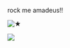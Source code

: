 rock me amadeus!!


![★](https://github.com/Napoleon-Bonappetit/Napoleon-Bonappetit/blob/08197033a345e52468ae610525e78bd580648bcc/tumblr_dff1c3df73c43bc58520b70ae32917fc_930909a5_540%20(1).gif)





![](https://komarev.com/ghpvc/?username=BleedingCannibal&abbreviated=true&color=grey)
